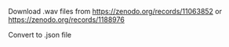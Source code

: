 Download .wav files from https://zenodo.org/records/11063852 or https://zenodo.org/records/1188976

Convert to .json file